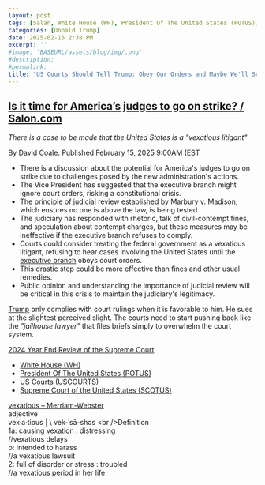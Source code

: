 ```yaml
---
layout: post
tags: [Salan, White House (WH), President Of The United States (POTUS), US Courts (USCOURTS), Supreme Court of the United States (SCOTUS), politics]
categories: [Donald Trump]
date: 2025-02-15 2:38 PM
excerpt: ''
#image: 'BASEURL/assets/blog/img/.png'
#description:
#permalink:
title: "US Courts Should Tell Trump: Obey Our Orders and Maybe We'll Schedule a Court Date For Your Vexatious SLAPP"
---
```



## [Is it time for America’s judges to go on strike? / Salon.com](https://www.salon.com/2025/02/15/is-it-time-for-americas-to-go-on-strike/)

*There is a case to be made that the United States is a "vexatious litigant"*

By David Coale. Published February 15, 2025 9:00AM (EST

- There is a discussion about the potential for America's judges to go on strike due to challenges posed by the new administration's actions.
- The Vice President has suggested that the executive branch might ignore court orders, risking a constitutional crisis.
- The principle of judicial review established by Marbury v. Madison, which ensures no one is above the law, is being tested.
- The judiciary has responded with rhetoric, talk of civil-contempt fines, and speculation about contempt charges, but these measures may be ineffective if the executive branch refuses to comply.
- Courts could consider treating the federal government as a vexatious litigant, refusing to hear cases involving the United States until the [executive branch](https://www.whitehouse.gov/) obeys court orders.
- This drastic step could be more effective than fines and other usual remedies.
- Public opinion and understanding the importance of judicial review will be critical in this crisis to maintain the judiciary's legitimacy.

[Trump](https://www.whitehouse.gov/) only complies with court rulings when it is favorable to him. He sues at the slightest perceived slight. The courts need to start pushing back like the *"jailhouse lawyer"* that files briefs simply to overwhelm the court system. 

[2024 Year End Review of the Supreme Court](https://www.supremecourt.gov/publicinfo/year-end/2024year-endreport.pdf)

- [White House (WH)](https://www.whitehouse.gov/)
- [President Of The United States (POTUS)](https://www.whitehouse.gov/)
- [US Courts (USCOURTS)](https://www.uscourts.gov/)
- [Supreme Court of the United States (SCOTUS)](http://www.supremecourtus.gov/)

[vexatious – Merriam-Webster](http://www.merriam-webster.com/dictionary/vexatious)<br />adjective<br />vex·​a·​tious | \ vek-ˈsā-shəs  \<br />Definition<br />1a: causing vexation : distressing<br />//vexatious delays<br />b: intended to harass<br />//a vexatious lawsuit<br />2: full of disorder or stress : troubled<br />//a vexatious period in her life<br />
